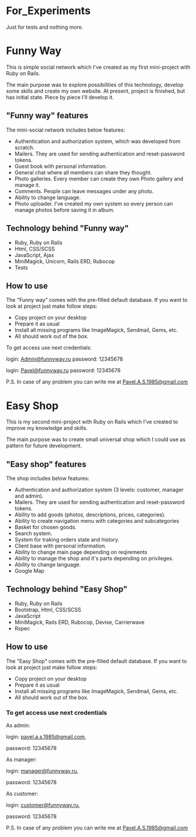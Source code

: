 # For_Experiments
Just for tests and nothing more.

# Funny Way
This is simple social network which I've created as my first mini-project with
Ruby on Rails.

The main purpose was to explore possibilities of this technology, develop some
skills and create my own website. At present, project is finished, but has
initial state. Piece by piece I'll develop it.

## "Funny way" features
The mini-social network includes below features:

- Authentication and authorization system, which was developed from scratch.
- Mailers. They are used for sending authentication and reset-password tokens.
- Guest book with personal information.
- General chat where all members can share they thought.
- Photo galleries. Every member can create they own Photo gallery and manage it.
- Comments. People can leave messages under any photo.
- Ability to change language.
- Photo uploader. I've created my own system so every person can manage photos
  before saving it in album.

## Technology behind "Funny way"
- Ruby, Ruby on Rails
- Html, CSS/SCSS
- JavaScript, Ajax
- MiniMagick, Unicorn, Rails ERD, Rubocop
- Tests

## How to use
The "Funny way" comes with the pre-filled default database. If you want to look
at project just make follow steps:

- Copy project on your desktop
- Prepare it as usual
- Install all missing programs like ImageMagick, Sendmail, Gems, etc.
- All should work out of the box.

To get access use next credentials:

login: Admin@funnyway.ru
password: 12345678

login: Pavel@funnyway.ru
password: 12345678

P.S. In case of any problem you can write me at Pavel.A.S.1985@gmail.com

# Easy Shop
This is my second mini-project with Ruby on Rails which I've created to improve
my knowledge and skills.

The main purpose was to create small universal shop which I could use as pattern
for future development.

## "Easy shop" features
The shop includes below features:

- Authentication and authorization system (3 levels: customer, manager and
admin).
- Mailers. They are used for sending authentication and reset-password tokens.
- Ability to add goods (photos, descriptions, prices, categories).
- Ability to create navigation menu with categories and subcategories
- Basket for chosen goods.
- Search system.
- System for traking orders state and history.
- Client base with personal information.
- Ability to change main page depending on reqirements
- Ability to manage the shop and it's parts depending on privileges.
- Ability to change language.
- Google Map

## Technology behind "Easy Shop"
- Ruby, Ruby on Rails
- Bootstrap, Html, CSS/SCSS
- JavaScript
- MiniMagick, Rails ERD, Rubocop, Devise, Carrierwave
- Rspec

## How to use
The "Easy Shop" comes with the pre-filled default database. If you want to look
at project just make follow steps:

- Copy project on your desktop
- Prepare it as usual
- Install all missing programs like ImageMagick, Sendmail, Gems, etc.
- All should work out of the box.

### To get access use next credentials
As admin:

login: pavel.a.s.1985@gmail.com,

password: 12345678


As manager:

login: manager@funnyway.ru,

password: 12345678


As customer:

login: customer@funnyway.ru,

password: 12345678

P.S. In case of any problem you can write me at Pavel.A.S.1985@gmail.com
